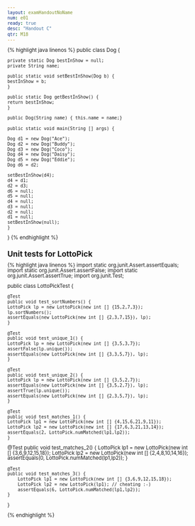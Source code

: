 ```yaml
---
layout: examHandoutNoName
num: e01
ready: true
desc: "Handout C"
qtr: M18
---
```


<style>
 body { font-size: 72%;
 line-height: 102%;

}

 td  {
  padding-left:5px; padding-right: 5px;
}
</style>


{% highlight java linenos %}
public class Dog {
    
    private static Dog bestInShow = null;
    private String name;
    
    public static void setBestInShow(Dog b) {
	bestInShow = b;
    }
    
    public static Dog getBestInShow() {
	return bestInShow;
    }
    
    public Dog(String name) { this.name = name;}
    
    public static void main(String [] args) {
	
	Dog d1 = new Dog("Ace");
	Dog d2 = new Dog("Buddy");
	Dog d3 = new Dog("Coco");
	Dog d4 = new Dog("Daisy");
	Dog d5 = new Dog("Eddie");
	Dog d6 = d2;   
	
	setBestInShow(d4);       
	d4 = d1;                 
	d2 = d3;                 
	d6 = null;               
	d5 = null;               
	d4 = null;               
	d3 = null;               
	d2 = null;               
	d1 = null;               
	setBestInShow(null);     
    }
}
{% endhighlight %}


<h2 class="page-break-before">Unit tests for LottoPick</h2>


{% highlight java linenos %}
import static org.junit.Assert.assertEquals;
import static org.junit.Assert.assertFalse;
import static org.junit.Assert.assertTrue;
import org.junit.Test;


public class LottoPickTest {

    @Test
    public void test_sortNumbers() {
	LottoPick lp = new LottoPick(new int [] {15,2,7,3});
	lp.sortNumbers();
	assertEquals(new LottoPick(new int [] {2,3,7,15}), lp);
    }
	    
    @Test
    public void test_unique_1() {
	LottoPick lp = new LottoPick(new int [] {3,5,3,7});
	assertFalse(lp.unique());
	assertEquals(new LottoPick(new int [] {3,3,5,7}), lp);
    }

    @Test
    public void test_unique_2() {
	LottoPick lp = new LottoPick(new int [] {3,5,2,7});
	assertEquals(new LottoPick(new int [] {3,5,2,7}), lp);	
	assertTrue(lp.unique());
	assertEquals(new LottoPick(new int [] {2,3,5,7}), lp);
    }

    @Test
    public void test_matches_1() {
	LottoPick lp1 = new LottoPick(new int [] {4,15,6,21,9,11});
	LottoPick lp2 = new LottoPick(new int [] {17,6,3,21,13,14});
	assertEquals(2, LottoPick.numMatched(lp1,lp2));
    }
	    
   @Test
    public void test_matches_2() {
	    LottoPick lp1 = new LottoPick(new int [] {3,6,9,12,15,18});
	    LottoPick lp2 = new LottoPick(new int [] {2,4,8,10,14,16});
	    assertEquals(0, LottoPick.numMatched(lp1,lp2));
   }

    @Test
    public void test_matches_3() {
	    LottoPick lp1 = new LottoPick(new int [] {3,6,9,12,15,18});
	    LottoPick lp2 = new LottoPick(lp1); // cheating :-)
	    assertEquals(6, LottoPick.numMatched(lp1,lp2));
    }

}

{% endhighlight %}